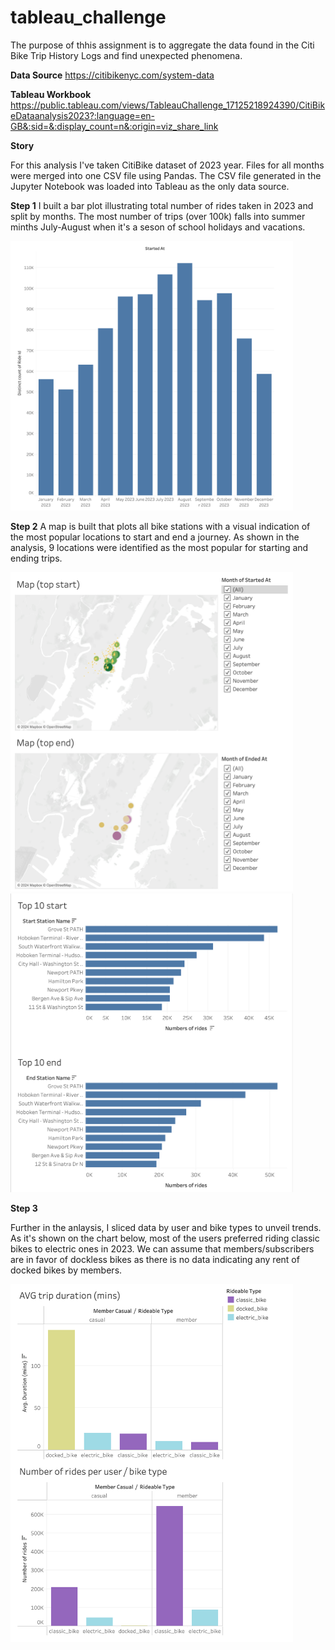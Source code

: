 # tableau_challenge

The purpose of thhis assignment is to aggregate the data found in the Citi Bike Trip History Logs and find unexpected phenomena.

**Data Source**
https://citibikenyc.com/system-data

**Tableau Workbook**
https://public.tableau.com/views/TableauChallenge_17125218924390/CitiBikeDataanalysis2023?:language=en-GB&:sid=&:display_count=n&:origin=viz_share_link

**Story**

For this analysis I've taken CitiBike dataset of 2023 year. Files for all months were merged into one CSV file using Pandas. The CSV file generated in the Jupyter Notebook was loaded into Tableau as the only data source.

**Step 1**
I built a bar plot illustrating total number of rides taken in 2023 and split by months. The most number of trips (over 100k) falls into summer minths July-August when it's a seson of school holidays and vacations.

<img width="452" alt="Raw data" src="https://github.com/askarovamari/tableau_challenge/blob/main/Total%20number%20of%20rides.png">


**Step 2**
A map is built that plots all bike stations with a visual indication of the most popular locations to start and end a journey. As shown in the analysis, 9 locations were identified as the most popular for starting and ending trips.

<img width="452" alt="Raw data" src="https://github.com/askarovamari/tableau_challenge/blob/main/Map.png">
<img width="452" alt="Raw data" src="https://github.com/askarovamari/tableau_challenge/blob/main/Top%2010%20bar%20chart.png">


**Step 3**

Further in the anlaysis, I sliced data by user and bike types to unveil trends. As it's shown on the chart below, most of the users preferred riding classic bikes to electric ones in 2023. We can assume that members/subscribers are in favor of dockless bikes as there is no data indicating any rent of docked bikes by members.

<img width="452" alt="Raw data" src="https://github.com/askarovamari/tableau_challenge/blob/main/Metrics%20per%20user_bike%20type.png">
